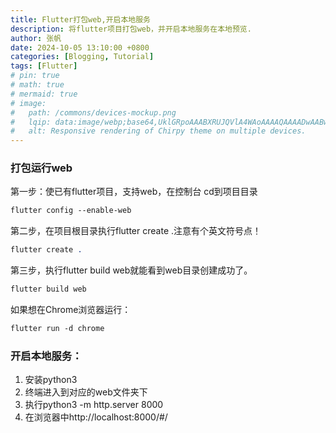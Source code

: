 ```yaml
---
title: Flutter打包web,开启本地服务
description: 将flutter项目打包web，并开启本地服务在本地预览.
author: 张帆
date: 2024-10-05 13:10:00 +0800
categories: [Blogging, Tutorial]
tags: [Flutter]
# pin: true
# math: true
# mermaid: true
# image:
#   path: /commons/devices-mockup.png
#   lqip: data:image/webp;base64,UklGRpoAAABXRUJQVlA4WAoAAAAQAAAADwAABwAAQUxQSDIAAAARL0AmbZurmr57yyIiqE8oiG0bejIYEQTgqiDA9vqnsUSI6H+oAERp2HZ65qP/VIAWAFZQOCBCAAAA8AEAnQEqEAAIAAVAfCWkAALp8sF8rgRgAP7o9FDvMCkMde9PK7euH5M1m6VWoDXf2FkP3BqV0ZYbO6NA/VFIAAAA
#   alt: Responsive rendering of Chirpy theme on multiple devices.
---
```


### 打包运行web
第一步：使已有flutter项目，支持web，在控制台 cd到项目目录
```sass
flutter config --enable-web
```
第二步，在项目根目录执行flutter create .注意有个英文符号点！
```sass
flutter create .
```
第三步，执行flutter build web就能看到web目录创建成功了。
```sass
flutter build web
```
如果想在Chrome浏览器运行：
```sass
flutter run -d chrome
```
### 开启本地服务：
1. 安装python3
2. 终端进入到对应的web文件夹下
3. 执行python3 -m http.server 8000
4. 在浏览器中http://localhost:8000/#/
